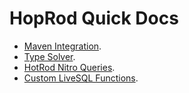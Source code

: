 # HopRod Quick Docs

 - [Maven Integration](maven/maven-integration.md).
 - [Type Solver](config/type-solver.md).
 - [HotRod Nitro Queries](nitro/nitro.md).
 - [Custom LiveSQL Functions](livesql/custom-database-functions.md).
